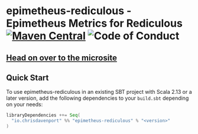 # epimetheus-rediculous - Epimetheus Metrics for Rediculous [![Maven Central](https://maven-badges.herokuapp.com/maven-central/io.chrisdavenport/epimetheus-rediculous_2.13/badge.svg)](https://maven-badges.herokuapp.com/maven-central/io.chrisdavenport/epimetheus-rediculous_2.13) ![Code of Conduct](https://img.shields.io/badge/Code%20of%20Conduct-Scala-blue.svg)

## [Head on over to the microsite](https://davenverse.github.io/epimetheus-rediculous)

## Quick Start

To use epimetheus-rediculous in an existing SBT project with Scala 2.13 or a later version, add the following dependencies to your
`build.sbt` depending on your needs:

```scala
libraryDependencies ++= Seq(
  "io.chrisdavenport" %% "epimetheus-rediculous" % "<version>"
)
```

